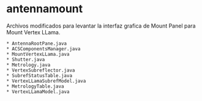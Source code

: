 # antennamount

Archivos modificados para levantar la interfaz grafica de Mount Panel para Mount Vertex LLama.

    * AntennaRootPane.java
    * ACSComponentsManager.java
    * MountVertexLLama.java
    * Shutter.java
    * Metrology.java
    * VertexSubreflector.java
    * SubrefStatusTable.java
    * VertexLLamaSubrefModel.java
    * MetrologyTable.java
    * VertexLLamaModel.java
    
  

